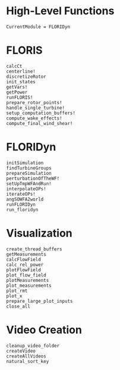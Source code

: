 # High-Level Functions

```@meta
CurrentModule = FLORIDyn
```

# FLORIS
```@docs
calcCt
centerline!
discretizeRotor
init_states
getVars!
getPower
runFLORIS!
prepare_rotor_points!
handle_single_turbine!
setup_computation_buffers!
compute_wake_effects!
compute_final_wind_shear!
```

# FLORIDyn
```@docs
initSimulation
findTurbineGroups
prepareSimulation
perturbationOfTheWF!
setUpTmpWFAndRun!
interpolateOPs!
iterateOPs!
angSOWFA2world
runFLORIDyn
run_floridyn
```

# Visualization
```@docs
create_thread_buffers
getMeasurements
calcFlowField
calc_rel_power
plotFlowField
plot_flow_field
plotMeasurements
plot_measurements
plot_rmt
plot_x
prepare_large_plot_inputs
close_all
```

# Video Creation
```@docs
cleanup_video_folder
createVideo
createAllVideos
natural_sort_key
```

